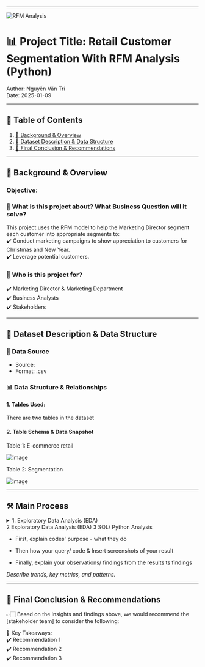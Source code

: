 
---
![RFM Analysis](https://hivemarketingcloud.com/media/zphnp5zi/rfm-analysis-blog-graphic-01.png?center=0.55126050420168071,0.58738261801222658&mode=crop&width=730&height=467&rnd=133039200171670000)

# 📊 Project Title: Retail Customer Segmentation With RFM Analysis (Python)
Author: Nguyễn Văn Trí  
Date: 2025-01-09


---

## 📑 Table of Contents  
1. [📌 Background & Overview](#-background--overview)  
2. [📂 Dataset Description & Data Structure](#-dataset-description--data-structure)  
3. [🔎 Final Conclusion & Recommendations](#-final-conclusion--recommendations)

---

## 📌 Background & Overview  

### Objective:
### 📖 What is this project about? What Business Question will it solve?
This project uses the RFM model to help the Marketing Director segment each customer into appropriate segments to:  
✔️ Conduct marketing campaigns to show appreciation to customers for Christmas and New Year.    
✔️ Leverage potential customers.  


### 👤 Who is this project for?  
✔️ Marketing Director & Marketing Department   
✔️ Business Analysts  
✔️ Stakeholders  




---

## 📂 Dataset Description & Data Structure  

### 📌 Data Source  
- Source:  
- Format: .csv

### 📊 Data Structure & Relationships  

#### 1️. Tables Used:  
There are two tables in the dataset

#### 2️. Table Schema & Data Snapshot  

Table 1: E-commerce retail 

![image](https://github.com/user-attachments/assets/41d71a76-3798-45e7-bb0c-c896da010998)


Table 2: Segmentation

![image](https://github.com/user-attachments/assets/d51c18fd-fd23-4607-b1f3-6197610751d8)



---

## ⚒️ Main Process
<details>
<summary> 1. Exploratory Data Analysis (EDA)</summary>  

``` python
from google.colab import drive
drive.mount('/content/drive')
path = '/content/drive/MyDrive/Colab Notebooks/Project python/RFM Segmentation'

# Load Dataset
import pandas as pd
ecommerce_retail = pd.read_csv("/content/drive/MyDrive/Colab Notebooks/Project python/RFM Segmentation/ecommerce retail.csv", encoding='latin1')
ecommerce_retail.head()
```
Output

|     | InvoiceNo | StockCode | Description                        | Quantity | InvoiceDate       | UnitPrice | CustomerID | Country        |
|-----|-----------|-----------|------------------------------------|----------|-------------------|-----------|------------|----------------|
| 0   | 536365    | 85123A    | WHITE HANGING HEART T-LIGHT HOLDER | 6        | 12/1/2010 8:26    | 2.55      | 17850.0    | United Kingdom |
| 1   | 536365    | 71053     | WHITE METAL LANTERN                | 6        | 12/1/2010 8:26    | 3.39      | 17850.0    | United Kingdom |
| 2   | 536365    | 84406B    | CREAM CUPID HEARTS COAT HANGER     | 8        | 12/1/2010 8:26    | 2.75      | 17850.0    | United Kingdom |
| 3   | 536365    | 84029G    | KNITTED UNION FLAG HOT WATER BOTTLE| 6        | 12/1/2010 8:26    | 3.39      | 17850.0    | United Kingdom |
| 4   | 536365    | 84029E    | RED WOOLLY HOTTIE WHITE HEART.     | 6        | 12/1/2010 8:26    | 3.39      | 17850.0    | United Kingdom |
``` python
# Detect the data type of each column
ecommerce_retail.info()
```

Output  
| Column        | Non-Null Count | Dtype   |
|---------------|----------------|---------|
| InvoiceNo     | 541909         | object  |
| StockCode     | 541909         | object  |
| Description   | 540455         | object  |
| Quantity      | 541909         | int64   |
| InvoiceDate   | 541909         | object  |
| UnitPrice     | 541909         | float64 |
| CustomerID    | 406829         | float64 |
| Country       | 541909         | object  |   


``` python
# Convert data type
ecommerce_retail['InvoiceNo']= ecommerce_retail['InvoiceNo'].astype('string')
ecommerce_retail['StockCode']= ecommerce_retail['StockCode'].astype('string')
ecommerce_retail['Description']= ecommerce_retail['Description'].astype('string')
ecommerce_retail['InvoiceDate']= pd.to_datetime(ecommerce_retail['InvoiceDate'])
ecommerce_retail['CustomerID']= ecommerce_retail['CustomerID'].astype('string')
ecommerce_retail['Country']= ecommerce_retail['Country'].astype('string')
```

``` python
ecommerce_retail.shape
```

``` python
# Detect data value of columns
ecommerce_retail.describe()
```
Output
|           | Quantity      | InvoiceDate             | UnitPrice     |
|-----------|---------------|-------------------------|---------------|
| count     | 541909.000000 | 541909                  | 541909.000000 |
| mean      | 9.552250      | 2011-07-04 13:34:57.156 | 4.611114      |
| min       | -80995.000000 | 2010-12-01 08:26:00     | -11062.060000 |
| 25%       | 1.000000      | 2011-03-28 11:34:00     | 1.250000      |
| 50%       | 3.000000      | 2011-07-19 17:17:00     | 2.080000      |
| 75%       | 10.000000     | 2011-10-19 11:27:00     | 4.130000      |
| max       | 80995.000000  | 2011-12-09 12:50:00     | 38970.000000  |
| std       | 218.081158    | NaN                     | 96.759853     |

``` python
# Check data category data types of column StockCode
stockcode_check = ecommerce_retail['StockCode'].value_counts()
stockcode_check.head()
```
Output

| StockCode | Count |
|-----------|-------|
| **85123A** | 2313  |
| **22423**  | 2203  |
| **85099B** | 2159  |
| **47566**  | 1727  |
| **20725**  | 1639  |

``` python
ecommerce_retail.shape
```

``` python
ecommerce_retail.shape
```

``` python
ecommerce_retail.shape
```
</details>
2️ Exploratory Data Analysis (EDA)  
3️ SQL/ Python Analysis 

- First, explain codes' purpose - what they do

- Then how your query/ code & Insert screenshots of your result

- Finally, explain your observations/ findings from the results  ts findings
  
 _Describe trends, key metrics, and patterns._  

---

## 🔎 Final Conclusion & Recommendations  

👉🏻 Based on the insights and findings above, we would recommend the [stakeholder team] to consider the following:  

📌 Key Takeaways:  
✔️ Recommendation 1  
✔️ Recommendation 2  
✔️ Recommendation 3
